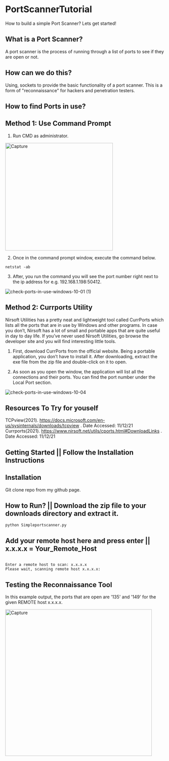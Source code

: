 # PortScannerTutorial
How to build a simple Port Scanner? Lets get started! 

## What is a Port Scanner?
A port scanner is the process of running through a list of ports to see if they are open or not. 

## How can we do this?
Using, sockets to provide the basic functionality of a port scanner. 
This is a form of "reconnaissance" for hackers and penetration testers.

## How to find Ports in use?

## Method 1: Use Command Prompt 

1. Run CMD as administrator.

<img width="340" alt="Capture" src="https://user-images.githubusercontent.com/91548582/145676935-8de44def-5007-4ed1-9aa8-037b47ff4fe2.PNG">

2. Once in the command prompt window, execute the command below.

```
netstat -ab

```

3.  After, you run the command you will see the port number right next to the ip address for e.g. 192.168.1.198:50412. 

![check-ports-in-use-windows-10-01 (1)](https://user-images.githubusercontent.com/91548582/145677026-165bd7dd-e1de-4b02-8bad-d78726f158be.png)


## Method 2: Currports Utility

Nirsoft Utilities has a pretty neat and lightweight tool called CurrPorts which lists all the ports that are in use by Windows and other programs. In case you don’t, Nirsoft has a lot of small and portable apps that are quite useful in day to day life. If you’ve never used Nirsoft Utilities, go browse the developer site and you will find interesting little tools.

1. First, download CurrPorts from the official website. Being a portable application, you don’t have to install it. After downloading, extract the exe file from the zip file and double-click on it to open.

2. As soon as you open the window, the application will list all the connections and their ports. You can find the port number under the Local Port section.

![check-ports-in-use-windows-10-04](https://user-images.githubusercontent.com/91548582/145677068-9cf5893f-ad9e-40dd-896b-c5a8522b73b4.png)


## Resources To Try for youself

  TCPview(2021). https://docs.microsoft.com/en-us/sysinternals/downloads/tcpview . Date Accessed: 11/12/21
  Currports(2021). https://www.nirsoft.net/utils/cports.html#DownloadLinks . Date Accessed: 11/12/21
  

## Getting Started  || Follow the Installation Instructions

## Installation

Git clone repo from my github page.

## How to Run? ||  Download the zip file to your downloads directory and extract it.

```
python Simpleportscanner.py
```

## Add your remote host here and press enter || x.x.x.x = Your_Remote_Host

```

Enter a remote host to scan: x.x.x.x
Please wait, scanning remote host x.x.x.x:
```

## Testing the Reconnaissance Tool

In this example output, the ports that are open are '135' and '149' for the given REMOTE host x.x.x.x.  

<img width="463" alt="Capture" src="https://user-images.githubusercontent.com/91548582/145676822-ef6d7b44-bf19-4c01-a812-14fd174dd4d2.PNG">


